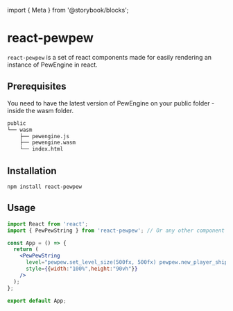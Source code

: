 import { Meta } from '@storybook/blocks';

<Meta title="Introduction" />


# react-pewpew

`react-pewpew` is a set of react components made for easily rendering an instance of PewEngine in react.<br/>

## Prerequisites

You need to have the latest version of PewEngine on your public folder - inside the wasm folder.<br/>
```bash
public
└── wasm
    ├── pewengine.js
    ├── pewengine.wasm
    └── index.html 
```

## Installation

`npm install react-pewpew`<br/>

## Usage

```jsx
import React from 'react';
import { PewPewString } from 'react-pewpew'; // Or any other component

const App = () => {
  return (
    <PewPewString
      level="pewpew.set_level_size(500fx, 500fx) pewpew.new_player_ship(10fx, 10fx, 0)"
      style={{width:"100%",height:"90vh"}}
    />
  );
};

export default App;
```
